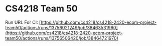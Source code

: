# CS4218 Team 50

Run URL For CI: [https://github.com/cs4218/cs4218-2420-ecom-project-team50/actions/runs/13756021249/job/38463531960](https://github.com/cs4218/cs4218-2420-ecom-project-team50/actions/runs/13756506420/job/38464721970)
